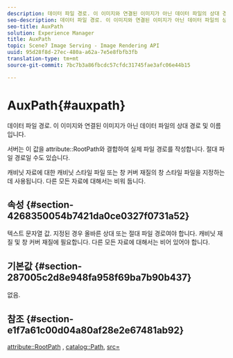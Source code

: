 ```yaml
---
description: 데이터 파일 경로. 이 이미지와 연결된 이미지가 아닌 데이터 파일의 상대 경로 및 이름입니다.
seo-description: 데이터 파일 경로. 이 이미지와 연결된 이미지가 아닌 데이터 파일의 상대 경로 및 이름입니다.
seo-title: AuxPath
solution: Experience Manager
title: AuxPath
topic: Scene7 Image Serving - Image Rendering API
uuid: 95d28f8d-27ec-480a-a62a-7e5e8fbfb3fb
translation-type: tm+mt
source-git-commit: 7bc7b3a86fbcdc57cfdc31745fae3afc06e44b15

---
```



# AuxPath{#auxpath}

데이터 파일 경로. 이 이미지와 연결된 이미지가 아닌 데이터 파일의 상대 경로 및 이름입니다.

서버는 이 값을 attribute::RootPath와 결합하여 실제 파일 경로를 작성합니다. 절대 파일 경로일 수도 있습니다.

캐비닛 자료에 대한 캐비닛 스타일 파일 또는 창 커버 재질의 창 스타일 파일을 지정하는 데 사용됩니다. 다른 모든 자료에 대해서는 비워 둡니다.

## 속성 {#section-4268350054b7421da0ce0327f0731a52}

텍스트 문자열 값. 지정된 경우 올바른 상대 또는 절대 파일 경로여야 합니다. 캐비닛 재질 및 창 커버 재질에 필요합니다. 다른 모든 자료에 대해서는 비어 있어야 합니다.

## 기본값 {#section-287005c2d8e948fa958f69ba7b90b437}

없음.

## 참조 {#section-e1f7a61c00d04a80af28e2e67481ab92}

[attribute::RootPath](../../../../../ir-api/material-cat/image-rendering-api-ref/c-ir-material-catalog/c-ir-attributes-reference/r-ir-rootpath.md#reference-a4d7c96b62e14fcbad1740c702f160f3) , [catalog::Path](../../../../../ir-api/material-cat/image-rendering-api-ref/c-ir-material-catalog/c-ir-material-data-reference/r-ir-path.md#reference-59ebb624250a4965ad1737578a2ab590), [src=](../../../../../ir-api/http-protocol/image-rendering-api-ref/c-ir-http-protocol-ref/c-ir-http-protocol-command-reference/r-ir-src.md#reference-62c98abad22149d68d405ed6aaff8272)

